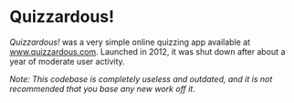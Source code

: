 # Quizzardous!

*Quizzardous!* was a very simple online quizzing app available at www.quizzardous.com. Launched in 2012, it was shut down after about a year of moderate user activity.

*Note: This codebase is completely useless and outdated, and it is not recommended that you base any new work off it.*
